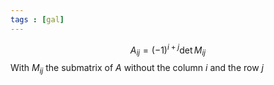 ```yaml
---
tags : [gal]
---
```

$$
A_{ij}=(-1)^{i+j}\det M_{ij}
$$
With $M_{ij}$ the submatrix of $A$ without the column $i$ and the row $j$

